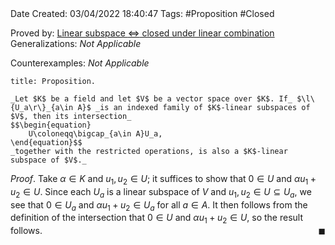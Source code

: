 <br />
<br />

Date Created: 03/04/2022 18:40:47
Tags: #Proposition #Closed

Proved by: [Linear subspace $\Leftrightarrow$ closed under linear combination](Linear%20subspace%20iff%20closed%20under%20linear%20combination.md)
Generalizations: _Not Applicable_

Counterexamples: _Not Applicable_

``` ad-Proposition
title: Proposition.

_Let $K$ be a field and let $V$ be a vector space over $K$. If_ $\l\{U_a\r\}_{a\in A}$ _is an indexed family of $K$-linear subspaces of $V$, then its intersection_
$$\begin{equation}
    U\coloneqq\bigcap_{a\in A}U_a,
\end{equation}$$
_together with the restricted operations, is also a $K$-linear subspace of $V$._

```

_Proof_. Take $\alpha\in K$ and $u_1,u_2\in U$; it suffices to show that $0\in U$ and $\alpha u_1+u_2\in U$. Since each $U_a$ is a linear subspace of $V$ and $u_1,u_2\in U\subseteq U_a$, we see that $0\in U_a$ and $\alpha u_1+u_2\in U_a$ for all $a\in A$. It then follows from the definition of the intersection that $0\in U$ and $\alpha u_1+u_2\in U$, so the result follows.<span style="float:right;">$\blacksquare$</span>
